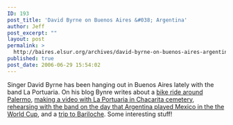 ```yaml
---
ID: 193
post_title: 'David Byrne on Buenos Aires &#038; Argentina'
author: Jeff
post_excerpt: ""
layout: post
permalink: >
  http://baires.elsur.org/archives/david-byrne-on-buenos-aires-argentina/
published: true
post_date: 2006-06-29 15:54:02
---
```

Singer David Byrne  has been hanging out in Buenos Aires lately with the band La Portuaria. On his blog Bynre writes about  a <a href="http://journal.davidbyrne.com/2006/06/62206_buenos_ai.html">bike ride around Palermo</a>, <a href="http://journal.davidbyrne.com/2006/06/62306_la_portua.html">making a video with La Portuaria in Chacarita cemetery</a>, <a href="http://journal.davidbyrne.com/2006/06/62406_show_day.html">rehearsing with the band on the day that Argentina played Mexico in the the World Cup</a>,  and a <a href="http://journal.davidbyrne.com/2006/06/62806_bariloche.html">trip to Bariloche</a>.   Some interesting stuff!